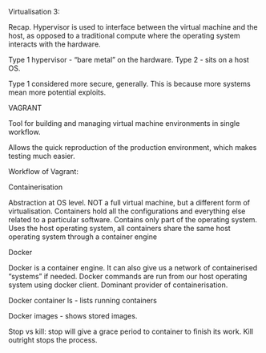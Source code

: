 Virtualisation 3:

Recap. Hypervisor is used to interface between the virtual machine and the host, as opposed to a traditional compute where the operating system interacts with the hardware.

Type 1 hypervisor - “bare metal” on the hardware.
Type 2 - sits on a host OS.


Type 1 considered more secure, generally. This is because more systems mean more potential exploits.


VAGRANT

Tool for building and managing virtual machine environments in single workflow.

Allows the quick reproduction of the production environment, which makes testing much easier.

Workflow of Vagrant:



Containerisation

Abstraction at OS level. NOT a full virtual machine, but a different form of virtualisation. Containers hold all the configurations and everything else related to a particular software. Contains only part of the operating system. Uses the host operating system, all containers share the same host operating system through a container engine

Docker

Docker is a container engine. It can also give us a network of containerised “systems” if needed. Docker commands are run from our host operating system using docker client. Dominant provider of containerisation.

Docker container ls - lists running containers

Docker images - shows stored images.

Stop vs kill: stop will give a grace period to container to finish its work. Kill outright stops the process.


